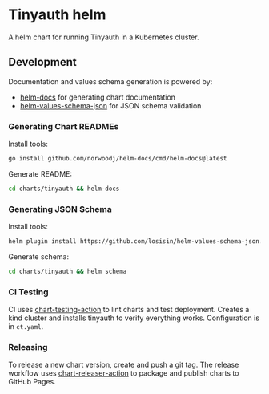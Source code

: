 # Tinyauth helm

A helm chart for running Tinyauth in a Kubernetes cluster.

## Development

Documentation and values schema generation is powered by:

- [helm-docs](https://github.com/norwoodj/helm-docs) for generating chart documentation
- [helm-values-schema-json](https://github.com/losisin/helm-values-schema-json) for JSON schema validation

### Generating Chart READMEs

Install tools:

```bash
go install github.com/norwoodj/helm-docs/cmd/helm-docs@latest
```

Generate README:

```bash
cd charts/tinyauth && helm-docs
```

### Generating JSON Schema

Install tools:

```bash
helm plugin install https://github.com/losisin/helm-values-schema-json.git
```

Generate schema:

```bash
cd charts/tinyauth && helm schema
```

### CI Testing

CI uses [chart-testing-action](https://github.com/helm/chart-testing-action) to lint charts and test deployment. Creates a kind cluster and installs tinyauth to verify everything works. Configuration is in `ct.yaml`.

### Releasing

To release a new chart version, create and push a git tag. The release workflow uses [chart-releaser-action](https://github.com/helm/chart-releaser-action) to package and publish charts to GitHub Pages.
